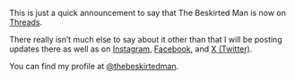 This is just a quick announcement to say that The Beskirted Man is now on [Threads](https://www.threads.net/@thebeskirtedman).

There really isn’t much else to say about it other than that I will be posting updates there as well as on [Instagram](https://www.instagram.com/thebeskirtedman/), [Facebook](https://www.facebook.com/thebeskirtedman), and [X (Twitter)](https://twitter.com/TheBeskirtedMan).

You can find my profile at [@thebeskirtedman](https://www.threads.net/@thebeskirtedman).